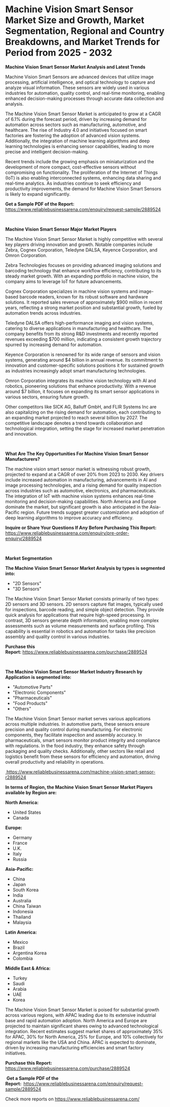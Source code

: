<p><h1>Machine Vision Smart Sensor Market Size and Growth, Market Segmentation, Regional and Country Breakdowns, and Market Trends for Period from 2025 -  2032</h1></p><p><strong>Machine Vision Smart Sensor Market Analysis and Latest Trends</strong></p>
<p><p>Machine Vision Smart Sensors are advanced devices that utilize image processing, artificial intelligence, and optical technology to capture and analyze visual information. These sensors are widely used in various industries for automation, quality control, and real-time monitoring, enabling enhanced decision-making processes through accurate data collection and analysis. </p><p>The Machine Vision Smart Sensor Market is anticipated to grow at a CAGR of 6.1% during the forecast period, driven by increasing demand for automation across sectors such as manufacturing, automotive, and healthcare. The rise of Industry 4.0 and initiatives focused on smart factories are fostering the adoption of advanced vision systems. Additionally, the integration of machine learning algorithms and deep learning technologies is enhancing sensor capabilities, leading to more precise and intelligent decision-making.</p><p>Recent trends include the growing emphasis on miniaturization and the development of more compact, cost-effective sensors without compromising on functionality. The proliferation of the Internet of Things (IoT) is also enabling interconnected systems, enhancing data sharing and real-time analytics. As industries continue to seek efficiency and productivity improvements, the demand for Machine Vision Smart Sensors is likely to expand significantly.</p></p>
<p><strong>Get a Sample PDF of the Report:&nbsp;</strong> <a href="https://www.reliablebusinessarena.com/enquiry/request-sample/2889524?utm_campaign=2819&utm_medium=2&utm_source=Github&utm_content=ia&utm_term=14032025&utm_id=machine-vision-smart-sensor">https://www.reliablebusinessarena.com/enquiry/request-sample/2889524</a></p>
<p>&nbsp;</p>
<p><strong>Machine Vision Smart Sensor Major Market Players</strong></p>
<p><p>The Machine Vision Smart Sensor Market is highly competitive with several key players driving innovation and growth. Notable companies include Zebra, Cognex Corporation, Teledyne DALSA, Keyence Corporation, and Omron Corporation.</p><p>Zebra Technologies focuses on providing advanced imaging solutions and barcoding technology that enhance workflow efficiency, contributing to its steady market growth. With an expanding portfolio in machine vision, the company aims to leverage IoT for future advancements.</p><p>Cognex Corporation specializes in machine vision systems and image-based barcode readers, known for its robust software and hardware solutions. It reported sales revenue of approximately $900 million in recent years, reflecting a strong market position and substantial growth, fueled by automation trends across industries.</p><p>Teledyne DALSA offers high-performance imaging and vision systems, catering to diverse applications in manufacturing and healthcare. The company benefits from its strong R&D investments and recently reported revenues exceeding $700 million, indicating a consistent growth trajectory spurred by increasing demand for automation.</p><p>Keyence Corporation is renowned for its wide range of sensors and vision systems, generating around $4 billion in annual revenue. Its commitment to innovation and customer-specific solutions positions it for sustained growth as industries increasingly adopt smart manufacturing technologies.</p><p>Omron Corporation integrates its machine vision technology with AI and robotics, pioneering solutions that enhance productivity. With a revenue around $7 billion, it focuses on expanding its smart sensor applications in various sectors, ensuring future growth.</p><p>Other competitors like SICK AG, Balluff GmbH, and FLIR Systems Inc are also capitalizing on the rising demand for automation, each contributing to an expanding market projected to reach several billion by 2027. The competitive landscape denotes a trend towards collaboration and technological integration, setting the stage for increased market penetration and innovation.</p></p>
<p>&nbsp;</p>
<p><strong>What Are The Key Opportunities For Machine Vision Smart Sensor Manufacturers?</strong></p>
<p><p>The machine vision smart sensor market is witnessing robust growth, projected to expand at a CAGR of over 20% from 2023 to 2030. Key drivers include increased automation in manufacturing, advancements in AI and image processing technologies, and a rising demand for quality inspection across industries such as automotive, electronics, and pharmaceuticals. The integration of IoT with machine vision systems enhances real-time monitoring and decision-making capabilities. North America and Europe dominate the market, but significant growth is also anticipated in the Asia-Pacific region. Future trends suggest greater customization and adoption of deep learning algorithms to improve accuracy and efficiency.</p></p>
<p><strong>Inquire or Share Your Questions If Any Before Purchasing This Report:</strong> <a href="https://www.reliablebusinessarena.com/enquiry/pre-order-enquiry/2889524?utm_campaign=2819&utm_medium=2&utm_source=Github&utm_content=ia&utm_term=14032025&utm_id=machine-vision-smart-sensor">https://www.reliablebusinessarena.com/enquiry/pre-order-enquiry/2889524</a></p>
<p>&nbsp;</p>
<p><strong>Market Segmentation</strong></p>
<p><strong>The Machine Vision Smart Sensor Market Analysis by types is segmented into:</strong></p>
<p><ul><li>"2D Sensors"</li><li>"3D Sensors"</li></ul></p>
<p><p>The Machine Vision Smart Sensor Market consists primarily of two types: 2D sensors and 3D sensors. 2D sensors capture flat images, typically used for inspections, barcode reading, and simple object detection. They provide quick analysis for applications that require high-speed processing. In contrast, 3D sensors generate depth information, enabling more complex assessments such as volume measurements and surface profiling. This capability is essential in robotics and automation for tasks like precision assembly and quality control in various industries.</p></p>
<p><strong>Purchase this Report:&nbsp;</strong><a href="https://www.reliablebusinessarena.com/purchase/2889524?utm_campaign=2819&utm_medium=2&utm_source=Github&utm_content=ia&utm_term=14032025&utm_id=machine-vision-smart-sensor">https://www.reliablebusinessarena.com/purchase/2889524</a></p>
<p>&nbsp;</p>
<p><strong>The Machine Vision Smart Sensor Market Industry Research by Application is segmented into:</strong></p>
<p><ul><li>"Automotive Parts"</li><li>"Electronic Components"</li><li>"Pharmaceuticals"</li><li>"Food Products"</li><li>"Others"</li></ul></p>
<p><p>The Machine Vision Smart Sensor market serves various applications across multiple industries. In automotive parts, these sensors ensure precision and quality control during manufacturing. For electronic components, they facilitate inspection and assembly accuracy. In pharmaceuticals, smart sensors monitor product integrity and compliance with regulations. In the food industry, they enhance safety through packaging and quality checks. Additionally, other sectors like retail and logistics benefit from these sensors for efficiency and automation, driving overall productivity and reliability in operations.</p></p>
<p><a href="https://www.reliablebusinessarena.com/machine-vision-smart-sensor-r2889524?utm_campaign=2819&utm_medium=2&utm_source=Github&utm_content=ia&utm_term=14032025&utm_id=machine-vision-smart-sensor">&nbsp;https://www.reliablebusinessarena.com/machine-vision-smart-sensor-r2889524</a></p>
<p><strong>In terms of Region, the Machine Vision Smart Sensor Market Players available by Region are:</strong></p>
<p>
    <p> <strong> North America: </strong>
        <ul>
            <li>United States</li>
            <li>Canada</li>
        </ul>
        </p> 
    <p> <strong> Europe: </strong>
        <ul>
            <li>Germany</li>
            <li>France</li>
            <li>U.K.</li>
            <li>Italy</li>
            <li>Russia</li>
        </ul>
        </p> 
    <p> <strong> Asia-Pacific: </strong>
        <ul>
            <li>China</li>
            <li>Japan</li>
            <li>South Korea</li>
            <li>India</li>
            <li>Australia</li>
            <li>China Taiwan</li>
            <li>Indonesia</li>
            <li>Thailand</li>
            <li>Malaysia</li>
        </ul>
        </p> 
    <p> <strong> Latin America: </strong>
        <ul>
            <li>Mexico</li>
            <li>Brazil</li>
            <li>Argentina Korea</li>
            <li>Colombia</li>
        </ul>
        </p> 
    <p> <strong> Middle East & Africa: </strong>
        <ul>
            <li>Turkey</li>
            <li>Saudi</li>
            <li>Arabia</li>
            <li>UAE</li>
            <li>Korea</li>
        </ul>
    </p>
    </p>
<p><p>The Machine Vision Smart Sensor Market is poised for substantial growth across various regions, with APAC leading due to its extensive industrial base and rapid automation adoption. North America and Europe are projected to maintain significant shares owing to advanced technological integration. Recent estimates suggest market shares of approximately 35% for APAC, 30% for North America, 25% for Europe, and 10% collectively for regional markets like the USA and China. APAC is expected to dominate, driven by increasing manufacturing efficiencies and smart factory initiatives.</p></p>
<p><strong>Purchase this Report: </strong><a href="https://www.reliablebusinessarena.com/purchase/2889524?utm_campaign=2819&utm_medium=2&utm_source=Github&utm_content=ia&utm_term=14032025&utm_id=machine-vision-smart-sensor">https://www.reliablebusinessarena.com/purchase/2889524</a></p>
<p>&nbsp;<strong>Get a Sample PDF of the Report:&nbsp;&nbsp;</strong><a href="https://www.reliablebusinessarena.com/enquiry/request-sample/2889524?utm_campaign=2819&utm_medium=2&utm_source=Github&utm_content=ia&utm_term=14032025&utm_id=machine-vision-smart-sensor">https://www.reliablebusinessarena.com/enquiry/request-sample/2889524</a></p>
<p><strong></strong></p>
<p>Check more reports on <a href="https://www.reliablebusinessarena.com/?utm_campaign=2819&utm_medium=2&utm_source=Github&utm_content=ia&utm_term=14032025&utm_id=machine-vision-smart-sensor">https://www.reliablebusinessarena.com/</a></p>